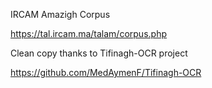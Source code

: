 IRCAM Amazigh Corpus

https://tal.ircam.ma/talam/corpus.php

Clean copy thanks to Tifinagh-OCR project 

https://github.com/MedAymenF/Tifinagh-OCR

